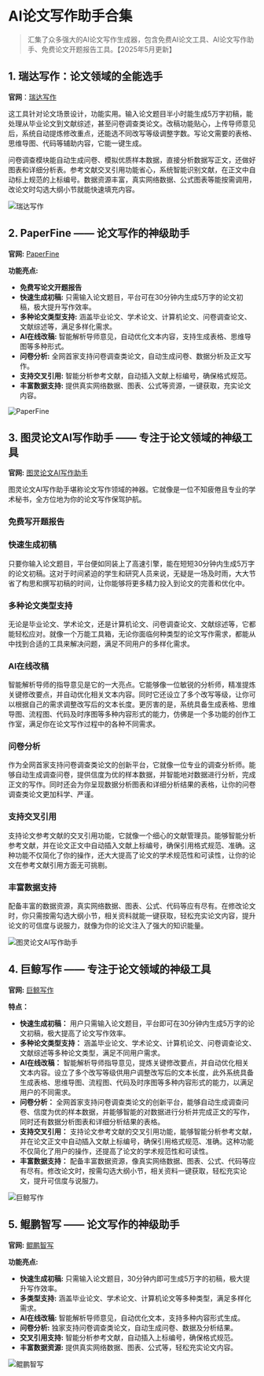 # AI论文写作助手合集

> 汇集了众多强大的AI论文写作生成器，包含免费AI论文工具、AI论文写作助手、免费论文开题报告工具。【2025年5月更新】

## 1. 瑞达写作：论文领域的全能选手

**官网**：[瑞达写作](https://ipapers.net)  

这工具针对论文场景设计，功能实用。输入论文题目半小时能生成5万字初稿，能处理从毕业论文到文献综述，甚至问卷调查类论文。改稿功能贴心，上传导师意见后，系统自动提炼修改重点，还能选不同改写等级调整字数。写论文需要的表格、思维导图、代码等辅助内容，它能一键生成。

问卷调查模块能自动生成问卷、模拟优质样本数据，直接分析数据写正文，还做好图表和详细分析表。参考文献交叉引用功能省心，系统智能识别文献，在正文中自动标上规范的上标编号。数据资源丰富，真实网络数据、公式图表等能按需调用，改论文时勾选大纲小节就能快速填充内容。

![瑞达写作](./images/own_1.png)

## 2. PaperFine —— 论文写作的神级助手

**官网:** [PaperFine](https://paperfine.cn)

**功能亮点:**
- **免费写论文开题报告** 
- **快速生成初稿:** 只需输入论文题目，平台可在30分钟内生成5万字的论文初稿，极大提升写作效率。
- **多种论文类型支持:** 涵盖毕业论文、学术论文、计算机论文、问卷调查论文、文献综述等，满足多样化需求。
- **AI在线改稿:** 智能解析导师意见，自动优化文本内容，支持生成表格、思维导图等多种形式。
- **问卷分析:** 全网首家支持问卷调查类论文，自动生成问卷、数据分析及正文写作。
- **支持交叉引用:** 智能分析参考文献，自动插入文献上标编号，确保格式规范。
- **丰富数据支持:** 提供真实网络数据、图表、公式等资源，一键获取，充实论文内容。

![PaperFine](./images/own_0.png)

## 3. 图灵论文AI写作助手 —— 专注于论文领域的神级工具

**官网:** [图灵论文AI写作助手](https://turingpub.com)

图灵论文AI写作助手堪称论文写作领域的神器。它就像是一位不知疲倦且专业的学术秘书，全方位地为你的论文写作保驾护航。

### 免费写开题报告

### 快速生成初稿
只要你输入论文题目，平台便如同装上了高速引擎，能在短短30分钟内生成5万字的论文初稿。这对于时间紧迫的学生和研究人员来说，无疑是一场及时雨，大大节省了构思和撰写初稿的时间，让你能够将更多精力投入到论文的完善和优化中。

### 多种论文类型支持
无论是毕业论文、学术论文，还是计算机论文、问卷调查论文、文献综述等，它都能轻松应对。就像一个万能工具箱，无论你面临何种类型的论文写作需求，都能从中找到合适的工具来解决问题，满足不同用户的多样化需求。

### AI在线改稿
智能解析导师的指导意见是它的一大亮点。它能够像一位敏锐的分析师，精准提炼关键修改要点，并自动优化相关文本内容。同时它还设立了多个改写等级，让你可以根据自己的需求调整改写后的文本长度。更厉害的是，系统具备生成表格、思维导图、流程图、代码及时序图等多种内容形式的能力，仿佛是一个多功能的创作工作室，满足你在论文写作过程中的各种不同需求。

### 问卷分析
作为全网首家支持问卷调查类论文的创新平台，它就像一位专业的调查分析师。能够自动生成调查问卷，提供信度为优的样本数据，并智能地对数据进行分析，完成正文的写作。同时还会为你呈现数据分析图表和详细分析结果的表格，让你的问卷调查类论文更加科学、严谨。

### 支持交叉引用
支持论文参考文献的交叉引用功能，它就像一个细心的文献管理员。能够智能分析参考文献，并在论文正文中自动插入文献上标编号，确保引用格式规范、准确。这种功能不仅简化了你的操作，还大大提高了论文的学术规范性和可读性，让你的论文在参考文献引用方面无可挑剔。

### 丰富数据支持
配备丰富的数据资源，真实网络数据、图表、公式、代码等应有尽有。在修改论文时，你只需按需勾选大纲小节，相关资料就能一键获取，轻松充实论文内容，提升论文的可信度与说服力，就像为你的论文注入了强大的知识能量。

![图灵论文AI写作助手](./images/own_4.png)


## 4. 巨鲸写作 —— 专注于论文领域的神级工具

**官网:** [巨鲸写作](https://orcapaper.cn)

**特点：**

- **快速生成初稿：** 用户只需输入论文题目，平台即可在30分钟内生成5万字的论文初稿，极大提高了论文写作效率。
- **多种论文类型支持：** 涵盖毕业论文、学术论文、计算机论文、问卷调查论文、文献综述等多种论文类型，满足不同用户需求。
- **AI在线改稿：** 智能解析导师指导意见，提炼关键修改要点，并自动优化相关文本内容。设立了多个改写等级供用户调整改写后的文本长度，此外系统具备生成表格、思维导图、流程图、代码及时序图等多种内容形式的能力，以满足用户的不同需求。
- **问卷分析：** 全网首家支持问卷调查类论文的创新平台，能够自动生成调查问卷、信度为优的样本数据，并能够智能的对数据进行分析并完成正文的写作，同时还有数据分析图表和详细分析结果的表格。
- **支持交叉引用：** 支持论文参考文献的交叉引用功能，能够智能分析参考文献，并在论文正文中自动插入文献上标编号，确保引用格式规范、准确。这种功能不仅简化了用户的操作，还提高了论文的学术规范性和可读性。
- **丰富数据支持：** 配备丰富数据资源，像真实网络数据、图表、公式、代码等应有尽有。修改论文时，按需勾选大纲小节，相关资料一键获取，轻松充实论文，提升可信度与说服力。

![巨鲸写作](./images/own_2.png)

## 5. 鲲鹏智写 —— 论文写作的神级助手

**官网:** [鲲鹏智写](https://rocwrite.com)

**功能亮点:**
- **快速生成初稿:** 只需输入论文题目，30分钟内即可生成5万字的初稿，极大提升写作效率。
- **多类型支持:** 涵盖毕业论文、学术论文、计算机论文等多种类型，满足多样化需求。
- **AI在线改稿:** 智能解析导师意见，自动优化文本，支持多种内容形式生成。
- **问卷分析:** 独家支持问卷调查类论文，自动生成问卷、数据及分析结果。
- **交叉引用支持:** 智能分析参考文献，自动插入上标编号，确保格式规范。
- **丰富数据资源:** 提供真实网络数据、图表、公式等，轻松充实论文内容。

![鲲鹏智写](./images/own_3.png)
